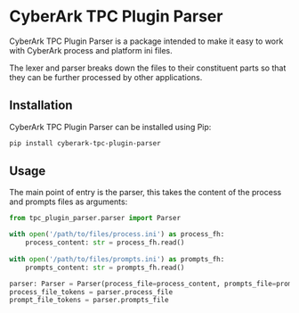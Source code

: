 # CyberArk TPC Plugin Parser

CyberArk TPC Plugin Parser is a package intended to make it easy to work with CyberArk process
and platform ini files.

The lexer and parser breaks down the files to their constituent parts so that they can be
further processed by other applications.

## Installation

CyberArk TPC Plugin Parser can be installed using Pip:

```bash
pip install cyberark-tpc-plugin-parser
```

## Usage

The main point of entry is the parser, this takes the content of the process and prompts
files as arguments:

```python
from tpc_plugin_parser.parser import Parser

with open('/path/to/files/process.ini') as process_fh:
    process_content: str = process_fh.read()
    
with open('/path/to/files/prompts.ini') as prompts_fh:
    prompts_content: str = prompts_fh.read()

parser: Parser = Parser(process_file=process_content, prompts_file=prompts_content)
process_file_tokens = parser.process_file
prompt_file_tokens = parser.prompts_file
```
